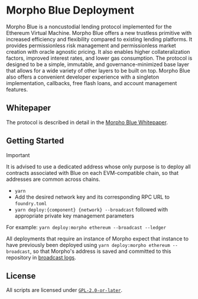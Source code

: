 # Morpho Blue Deployment

Morpho Blue is a noncustodial lending protocol implemented for the Ethereum Virtual Machine.
Morpho Blue offers a new trustless primitive with increased efficiency and flexibility compared to existing lending platforms.
It provides permissionless risk management and permissionless market creation with oracle agnostic pricing.
It also enables higher collateralization factors, improved interest rates, and lower gas consumption.
The protocol is designed to be a simple, immutable, and governance-minimized base layer that allows for a wide variety of other layers to be built on top.
Morpho Blue also offers a convenient developer experience with a singleton implementation, callbacks, free flash loans, and account management features.

## Whitepaper

The protocol is described in detail in the [Morpho Blue Whitepaper](./morpho-blue-whitepaper.pdf).

## Getting Started

> [!IMPORTANT]
> It is advised to use a dedicated address whose only purpose is to deploy all contracts associated with Blue on each EVM-compatible chain, so that addresses are common across chains.

- `yarn`
- Add the desired network key and its corresponding RPC URL to `foundry.toml`
- `yarn deploy:{component} {network} --broadcast` followed with appropriate private key management parameters

For example: `yarn deploy:morpho ethereum --broadcast --ledger`

All deployments that require an instance of Morpho expect that instance to have previously been deployed using `yarn deploy:morpho ethereum --broadcast`, so that Morpho's address is saved and committed to this repository in [broadcast logs](./broadcast/DeployMorpho.sol/1/run-latest.json).

## License

All scripts are licensed under [`GPL-2.0-or-later`](./LICENSE).
